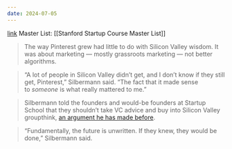 ```yaml
---
date: 2024-07-05
---
```

[link](https://allthingsd.com/20121020/the-secret-behind-pinterests-growth-was-marketing-not-engineering-says-ceo-ben-silbermann/)
Master List: [[Stanford Startup Course Master List]]

> The way Pinterest grew had little to do with Silicon Valley wisdom. It was about marketing — mostly grassroots marketing — not better algorithms.

> “A lot of people in Silicon Valley didn’t get, and I don’t know if they still get, Pinterest,” Silbermann said. “The fact that it made sense to _someone_ is what really mattered to me.”

> Silbermann told the founders and would-be founders at Startup School that they shouldn’t take VC advice and buy into Silicon Valley groupthink, [an argument he has made before](https://allthingsd.com/20120313/pinterest-ceo-ben-silbermanns-lesson-for-start-ups-go-your-own-way/index.html).

>“Fundamentally, the future is unwritten. If they knew, they would be done,” Silbermann said.